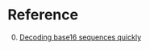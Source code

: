 # Reference

0. [Decoding base16 sequences quickly](https://lemire.me/blog/2023/07/27/decoding-base16-sequences-quickly/)

